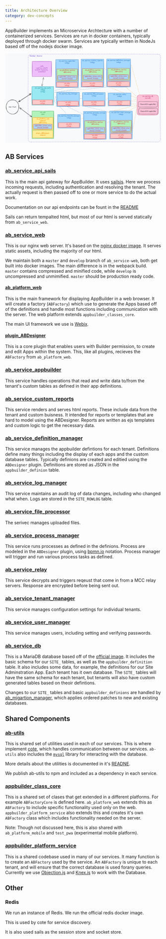 ```yaml
---
title: Architecture Overview
category: dev-concepts
---
```


AppBuilder implements an Microservice Archtecture with a number of containerized services. Services are run in docker containers, typically deployed through docker swarm.
Services are typically written in NodeJs based off of the nodejs docker image.

![](./images/AB-architecture.png)

## AB Services

### [ab_service_api_sails](https://github.com/CruGlobal/ab_service_api_sails)
This is the main api gateway for AppBuilder. It uses [sailsjs](https://sailsjs.com).
Here we process incoming requests, including authentication and resolving the tenant. The actually request is then passed off to one or more service to do the actual work.

Documentation on our api endpoints can be fount in the [README](https://github.com/CruGlobal/ab_service_api_sails?tab=readme-ov-file#reference)

Sails can return tempalted html, but most of our html is served statically from `ab_service_web`.

### [ab_service_web](https://github.com/CruGlobal/ab_service_web)
This is our nginx web server. It's based on the [nginx docker image](https://hub.docker.com/_/nginx/). It serves static assets, including the majority of our html.

We maintain both a `master` and `develop` branch of `ab_service-web`, both get built into docker images. The main difference is in the webpack build. `master` contains compressed and minified code, while `develop` is uncompressed and unmimified. `master` should be production ready code.

#### [ab_platform_web](https://github.com/CruGlobal/ab_platform_web)
This is the main framework for displaying AppBuilder in a web browser. It will create a factory (`ABFactory`) which use to generate the Apps based off of the definitions and handle most functions including communication with the server. The web platform extends `appbuilder_classes_core`.

The main UI framework we use is [Webix](https://webix.com/).

#### [plugin_ABDesigner](https://github.com/CruGlobal/plugin_ABDesigner)
This is a core plugin that enables users with Builder permission, to create and edit Apps within the system. This, like all plugins, recieves the `ABFactory` from `ab_platform_web`.

### [ab_service_appbuilder](https://github.com/CruGlobal/ab_service_appbuilder)
This service handles operations that read and write data to/from the tenant's custom tables as defined in their app definitions.

### [ab_service_custom_reports](https://github.com/CruGlobal/ab_service_custom_reports)
This service renders and serves html reports. These include data from the tenant and custom buisness. It intended for reports or templates that are hard to model using the ABDesigner.
Reports are written as ejs templates and custom logic to get the necessary data.

### [ab_service_definition_manager](https://github.com/CruGlobal/ab_service_definition_manager)
This service manages the appbuilder defintions for each tenant. Definitions define many things including the display of each apps and the custom database tables. Typically definions are created and editied using the `ABDesigner` plugin.
Definitions are stored as JSON in the `appbuilder_definion` table.

### [ab_service_log_manager](https://github.com/CruGlobal/ab_service_log_manager)
This service maintains an audit log of data changes, including who changed what when. Logs are stored in the `SITE_ROWLOG` table.

### [ab_service_file_processor](https://github.com/CruGlobal/ab_service_file_processor)
The serivec manages uploaded files.

### [ab_service_process_manager](https://github.com/CruGlobal/ab_service_process_manager)
This service runs processes as defined in the definions. Process are modeled in the `ABDesigner` plugin, using [bpmn.io](bpmn.io) notation. Process manager will trigger and run various process tasks as defined.

### [ab_service_relay](https://github.com/CruGlobal/ab_service_relay)
This service decrypts and triggers reqeust that come in from a MCC relay servers. Response are encrypted before being sent out.

### [ab_service_tenant_manager](https://github.com/CruGlobal/ab_service_tenant_manager)
This service manages configuration settings for individual tenants.

### [ab_service_user_manager](https://github.com/CruGlobal/ab_service_user_manager)
This service manages users, including setting and verifying passwords.

### [ab_service_db](https://github.com/CruGlobal/ab_service_db)
This is a MariaDB database based off of the [official image](https://hub.docker.com/_/mariadb). It includes the basic schema for our `SITE_` tables, as well as the `appbuilder_definition` table. 
It also includes some data, for example, the definitions for our Site Adminstration App. Each tenant has it own database. 
The `SITE_` tables will have the same schema for each tenant, but tenants will also have custom generated tables based on theoir defintions.

Changes to our `SITE_` tables and basic `appbuilder_definions` are handled by [ab_migartion_manager](https://github.com/CruGlobal/ab_migration_manager), which applies ordered patches to new and existing databases.

## Shared Components
### [ab-utils](https://github.com/CruGlobal/ab-utils)
This is shared set of utilities used in each of our services. This is where implement [cote](https://cote.js.org/), which handles communication between our services.
`ab-utils` also includes the [`mysql`](https://www.npmjs.com/package/mysql) library for interacting with the database.

More details about the utilities is documented in it's [READNE](https://github.com/CruGlobal/ab-utils?tab=readme-ov-file#ab-utils).

We publish ab-utils to npm and included as a dependency in each service.

### [appbuilder_class_core](https://github.com/CruGlobal/appbuilder_class_core)
This is a shared set of clases that get extended in a different platforms. For example `ABFactoryCore` is defined here. `ab_platform_web` extends this as `ABFactory` to include specific functionality used only on the web.
`appbuilder_platform_service` also extends this and creates it's own `ABFactory` class which includes functionality needed on the server.

Note: Though not discussed here, this is also shared with `ab_platform_mobile` and `test_pwa` (experimental mobile platform).

### [appbuilder_platform_service](https://github.com/CruGlobal/appbuilder_platform_service)
This is a shared codebase used in many of our services. It many function is to create an `ABFactory` used by the service. An `ABFactory` is unique to each tenant, and will ensure that the correct database is used forany queries.
Currently we use [Objection.js](https://vincit.github.io/objection.js/) and [Knex.js](https://knexjs.org) to work with the Database.

## Other
### Redis

We run an instance of Redis. We run the official redis docker image. 

This is used by cote for service discovery.

It is also used sails as the session store and socket store.
